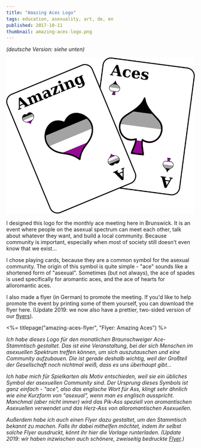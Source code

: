 ```yaml
---
title: "Amazing Aces Logo"
tags: education, asexuality, art, de, en
published: 2017-10-11
thumbnail: amazing-aces-logo.png
---
```


*(deutsche Version: siehe unten)*

![Logo: Amazing Aces](amazing-aces-logo.png)

I designed this logo for the monthly ace meeting here in Brunswick. It is an event where people on the asexual spectrum can meet each other, talk about whatever they want, and build a local community. Because community is important, especially when most of society still doesn't even know that we exist...

I chose playing cards, because they are a common symbol for the asexual community. The origin of this symbol is quite simple - "ace" sounds like a shortened form of "asexual". Sometimes (but not always), the ace of spades is used specifically for aromantic aces, and the ace of hearts for alloromantic aces.

I also made a flyer (in German) to promote the meeting. If you'd like to help promote the event by printing some of them yourself, you can download the flyer here. (Update 2019: we now also have a prettier, two-sided version of our [flyers](/amazing-aces-flyer/)).

<%= titlepage("amazing-aces-flyer", "Flyer: Amazing Aces") %>

*Ich habe dieses Logo für den monatlichen Braunschweiger Ace-Stammtisch gestaltet. Das ist eine Veranstaltung, bei der sich Menschen im asexuellen Spektrum treffen können, um sich auszutauschen und eine Community aufzubauen. Die ist gerade deshalb wichtig, weil der Großteil der Gesellschaft noch nichtmal weiß, dass es uns überhaupt gibt...*

*Ich habe mich für Spielkarten als Motiv entschieden, weil sie ein übliches Symbol der asexuellen Community sind. Der Ursprung dieses Symbols ist ganz einfach - "ace", also das englische Wort für Ass, klingt sehr ähnlich wie eine Kurzform von "asexual", wenn man es englisch ausspricht. Manchmal (aber nicht immer) wird das Pik-Ass speziell von aromantischen Asexuellen verwendet und das Herz-Ass von alloromantischen Asexuellen.*

*Außerdem habe ich auch einen Flyer dazu gestaltet, um den Stammtisch bekannt zu machen. Falls ihr dabei mithelfen möchtet, indem ihr selbst solche Flyer ausdruckt, könnt ihr hier die Vorlage runterladen. (Update 2019: wir haben inzwischen auch schönere, zweiseitig bedruckte [Flyer](/amazing-aces-flyer/).)*



